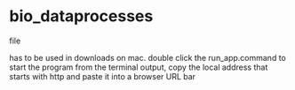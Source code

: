 # bio_dataprocesses
file

has to be used in downloads on mac. 
double click the run_app.command to start the program
from the terminal output, copy the local address that starts with http and paste it into a browser URL bar
